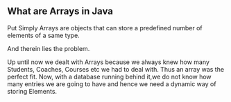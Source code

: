 ## What are Arrays in Java

Put Simply Arrays are objects that can store a predefined number of elements of a same type.

And therein lies the problem.

Up until now we dealt with Arrays because we always knew how many Students, Coaches, Courses etc we had to deal with. Thus an array was the perfect fit. Now, with a database running behind it,we do not know how many entries we are going to have and hence we need a dynamic way of storing Elements.